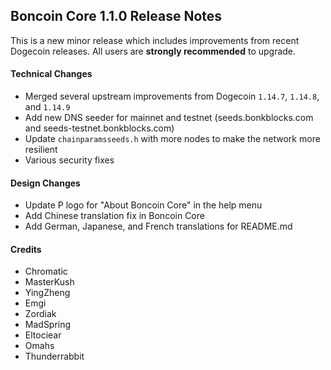 ## Boncoin Core 1.1.0 Release Notes

This is a new minor release which includes improvements from recent Dogecoin releases. All users are **strongly recommended** to upgrade.

#### Technical Changes

* Merged several upstream improvements from Dogecoin `1.14.7`, `1.14.8`, and `1.14.9`
* Add new DNS seeder for mainnet and testnet (seeds.bonkblocks.com and seeds-testnet.bonkblocks.com)
* Update `chainparamsseeds.h` with more nodes to make the network more resilient
* Various security fixes

#### Design Changes

* Update P logo for "About Boncoin Core" in the help menu
* Add Chinese translation fix in Boncoin Core
* Add German, Japanese, and French translations for README.md

#### Credits

* Chromatic
* MasterKush
* YingZheng
* Emgi
* Zordiak
* MadSpring
* Eltociear
* Omahs
* Thunderrabbit
